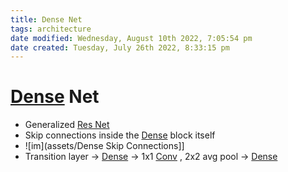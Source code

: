 ```yaml
---
title: Dense Net
tags: architecture
date modified: Wednesday, August 10th 2022, 7:05:54 pm
date created: Tuesday, July 26th 2022, 8:33:15 pm
---
```


# [Dense](Dense.md) Net
- Generalized [Res Net](Res%20Net.md)
- Skip connections inside the [Dense](Dense.md) block itself
- ![im](assets/Dense Skip Connections]]
- Transition layer -> [Dense](Dense.md) -> 1x1 [Conv](Conv.md) , 2x2 avg pool -> [Dense](Dense.md)

